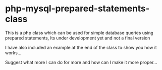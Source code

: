 # php-mysql-prepared-statements-class
This is a php class which can be used for simple database queries using prepared statements, Its under development yet and not a final version

I have also included an example at the end of the class to show you how it works...

Suggest what more I can do for more and how can I make it more proper...
